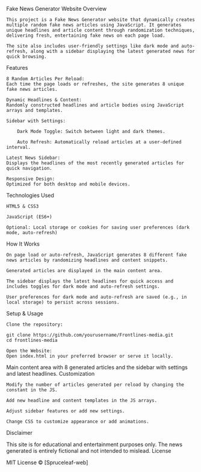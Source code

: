 Fake News Generator Website
Overview

    This project is a Fake News Generator website that dynamically creates multiple random fake news articles using JavaScript. It generates unique headlines and article content through randomization techniques, delivering fresh, entertaining fake news on each page load.

    The site also includes user-friendly settings like dark mode and auto-refresh, along with a sidebar displaying the latest generated news for quick browsing.

Features

    8 Random Articles Per Reload:
    Each time the page loads or refreshes, the site generates 8 unique fake news articles.

    Dynamic Headlines & Content:
    Randomly constructed headlines and article bodies using JavaScript arrays and templates.

    Sidebar with Settings:

        Dark Mode Toggle: Switch between light and dark themes.

        Auto Refresh: Automatically reload articles at a user-defined interval.

    Latest News Sidebar:
    Displays the headlines of the most recently generated articles for quick navigation.

    Responsive Design:
    Optimized for both desktop and mobile devices.

Technologies Used

    HTML5 & CSS3

    JavaScript (ES6+)

    Optional: Local storage or cookies for saving user preferences (dark mode, auto-refresh)

How It Works

    On page load or auto-refresh, JavaScript generates 8 different fake news articles by randomizing headlines and content snippets.

    Generated articles are displayed in the main content area.

    The sidebar displays the latest headlines for quick access and includes toggles for dark mode and auto-refresh settings.

    User preferences for dark mode and auto-refresh are saved (e.g., in local storage) to persist across sessions.

Setup & Usage

    Clone the repository:

    git clone https://github.com/yourusername/Frontlines-media.git
    cd frontlines-media

    Open the Website:
    Open index.html in your preferred browser or serve it locally.

Main content area with 8 generated articles and the sidebar with settings and latest headlines.
Customization

    Modify the number of articles generated per reload by changing the constant in the JS.

    Add new headline and content templates in the JS arrays.

    Adjust sidebar features or add new settings.

    Change CSS to customize appearance or add animations.

Disclaimer

This site is for educational and entertainment purposes only. The news generated is entirely fictional and not intended to mislead.
License

MIT License © [Spruceleaf-web]
